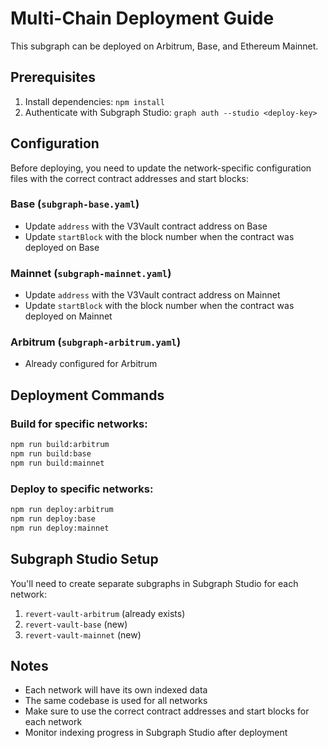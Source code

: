 # Multi-Chain Deployment Guide

This subgraph can be deployed on Arbitrum, Base, and Ethereum Mainnet.

## Prerequisites

1. Install dependencies: `npm install`
2. Authenticate with Subgraph Studio: `graph auth --studio <deploy-key>`

## Configuration

Before deploying, you need to update the network-specific configuration files with the correct contract addresses and start blocks:

### Base (`subgraph-base.yaml`)
- Update `address` with the V3Vault contract address on Base
- Update `startBlock` with the block number when the contract was deployed on Base

### Mainnet (`subgraph-mainnet.yaml`)
- Update `address` with the V3Vault contract address on Mainnet
- Update `startBlock` with the block number when the contract was deployed on Mainnet

### Arbitrum (`subgraph-arbitrum.yaml`)
- Already configured for Arbitrum

## Deployment Commands

### Build for specific networks:
```bash
npm run build:arbitrum
npm run build:base
npm run build:mainnet
```

### Deploy to specific networks:
```bash
npm run deploy:arbitrum
npm run deploy:base
npm run deploy:mainnet
```

## Subgraph Studio Setup

You'll need to create separate subgraphs in Subgraph Studio for each network:
1. `revert-vault-arbitrum` (already exists)
2. `revert-vault-base` (new)
3. `revert-vault-mainnet` (new)

## Notes

- Each network will have its own indexed data
- The same codebase is used for all networks
- Make sure to use the correct contract addresses and start blocks for each network
- Monitor indexing progress in Subgraph Studio after deployment 